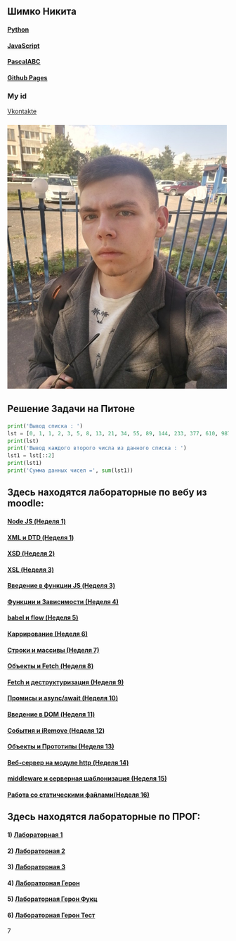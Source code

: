 ## Шимко Никита
#### [Python](https://www.python.org)
#### [JavaScript](https://ru.wikipedia.org/wiki/JavaScript)
#### [PascalABC](http://pascalabc.net)
#### [Github Pages](https://github.com)
### My id
[Vkontakte](https://vk.com/kiwunaka)
### <img src="Pages/калик.jpg" width="500" height="600" />

## Решение Задачи на Питоне
```python
print('Вывод списка : ')
lst = [0, 1, 1, 2, 3, 5, 8, 13, 21, 34, 55, 89, 144, 233, 377, 610, 987, 1597, 2584, 4181, 6765, 10946]
print(lst)
print('Вывод каждого второго числа из данного списка : ')
lst1 = lst[::2]
print(lst1)
print('Сумма данных чисел =', sum(lst1))
```
## Здесь находятся лабораторные по вебу из moodle:
#### [Node JS (Неделя 1)](https://github.com/NikitaSH999/webportfolio/blob/master/Web/Screenshot_1.png)
#### [XML и DTD (Неделя 1)](https://github.com/NikitaSH999/webportfolio/tree/master/Web/js1dtd)
#### [XSD (Неделя 2)](https://github.com/NikitaSH999/webportfolio/blob/master/Web/JS2/Lab2XSD.md)
#### [XSL (Неделя 3)](https://github.com/NikitaSH999/webportfolio/blob/master/Web/JS3/XSLresult.md)
#### [Введение в функции JS (Неделя 3)](https://github.com/NikitaSH999/webportfolio/blob/master/Web/JS3/result.md)
#### [Функции и Зависимости (Неделя 4)](https://github.com/NikitaSH999/webportfolio/blob/master/Web/JS4/result.md)
#### [babel и flow (Неделя 5)]()
#### [Каррирование (Неделя 6)]()
#### [Строки и массивы (Неделя 7)]()
#### [Объекты и Fetch (Неделя 8)]()
#### [Fetch и деструктуризация (Неделя 9)]()
#### [Промисы и async/await (Неделя 10)]()
#### [Введение в DOM (Неделя 11)]()
#### [Cобытия и iRemove (Неделя 12)]()
#### [Объекты и Прототипы (Неделя 13)]()
#### [Веб-сервер на модуле http (Неделя 14)]()
#### [middleware и серверная шаблонизация (Неделя 15)]()
#### [Работа со статическими файлами(Неделя 16)]()


## Здесь находятся лабораторные по ПРОГ:

#### 1) [Лабораторная 1](https://github.com/NikitaSH999/webportfolio/blob/master/Python/Lab1.py)
#### 2) [Лабораторная 2](https://repl.it/@NikitaShimko/LR-2)
#### 3) [Лабораторная 3](https://repl.it/@NikitaShimko/sss)
#### 4) [Лабораторная Герон](https://github.com/NikitaSH999/ProgLabGeron)
#### 5) [Лабораторная Герон Фукц](https://github.com/NikitaSH999/ProgLabGeronFunc)
#### 6) [Лабораторная Герон Тест](https://github.com/NikitaSH999/ProgLabGeronTests/blob/master/prolabwithtests.py)
7
